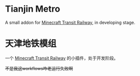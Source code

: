 # Tianjin Metro

A small addon for [Minecraft Transit Railway](https://github.com/jonafanho/Minecraft-Transit-Railway), in developing stage.

# 天津地铁模组

一个 [Minecraft Transit Railway](https://github.com/jonafanho/Minecraft-Transit-Railway) 的小插件，处于开发阶段。

~~不是我这workflows咋老运行失败啊~~